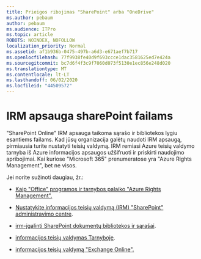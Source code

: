 ```yaml
---
title: Prieigos ribojimas "SharePoint" arba "OneDrive"
ms.author: pebaum
author: pebaum
ms.audience: ITPro
ms.topic: article
ROBOTS: NOINDEX, NOFOLLOW
localization_priority: Normal
ms.assetid: af1b936b-0475-497b-a6d3-e671aef7b717
ms.openlocfilehash: 77f9938fe40d9f693ccce1dac3581625ed7e424a
ms.sourcegitcommit: bc7d6f4f3c9f7060d073f5130e1ec856e248d020
ms.translationtype: MT
ms.contentlocale: lt-LT
ms.lasthandoff: 06/02/2020
ms.locfileid: "44509572"
---
```

# <a name="irm-protection-to-sharepoint-files"></a>IRM apsauga sharePoint failams


"SharePoint Online" IRM apsauga taikoma sąrašo ir bibliotekos lygiu esantiems failams. Kad jūsų organizacija galėtų naudoti IRM apsaugą, pirmiausia turite nustatyti teisių valdymą. IRM remiasi Azure teisių valdymo tarnyba iš Azure informacijos apsaugos užšifruoti ir priskirti naudojimo apribojimai. Kai kuriose "Microsoft 365" prenumeratose yra "Azure Rights Management", bet ne visos. 

Jei norite sužinoti daugiau, žr.:

- [Kaip "Office" programos ir tarnybos palaiko "Azure Rights Management".](https://docs.microsoft.com/azure/information-protection/understand-explore/office-apps-services-support)

- [Nustatykite informacijos teisių valdymą (IRM) "SharePoint" administravimo centre](https://docs.microsoft.com/microsoft-365/compliance/set-up-irm-in-sp-admin-center).

- [irm-įgalinti SharePoint dokumentų bibliotekos ir sąrašai](https://docs.microsoft.com/microsoft-365/compliance/set-up-irm-in-sp-admin-center#irm-enable-sharepoint-document-libraries-and-lists).

- [informacijos teisių valdymas Tarnyboje](https://support.office.com/Article/Information-Rights-Management-in-Office-c7a70797-6b1e-493f-acf7-92a39b85e30c).

- [informacijos teisių valdymą "Exchange Online".](https://docs.microsoft.com/microsoft-365/compliance/information-rights-management-in-exchange-online)


